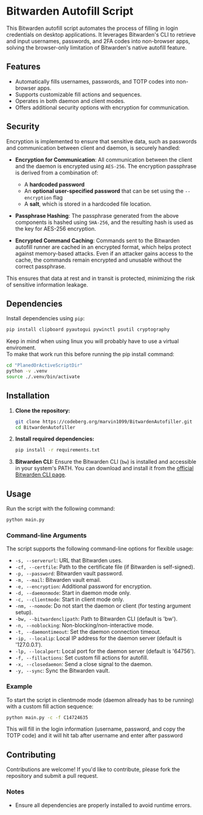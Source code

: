 # Bitwarden Autofill Script

This Bitwarden autofill script automates the process of filling in login credentials on desktop applications. It leverages Bitwarden's CLI to retrieve and input usernames, passwords, and 2FA codes into non-browser apps, solving the browser-only limitation of Bitwarden's native autofill feature.

## Features

- Automatically fills usernames, passwords, and TOTP codes into non-browser apps.
- Supports customizable fill actions and sequences.
- Operates in both daemon and client modes.
- Offers additional security options with encryption for communication.

## Security

Encryption is implemented to ensure that sensitive data, such as passwords and communication between client and daemon, is securely handled:

- **Encryption for Communication**: All communication between the client and the daemon is encrypted using `AES-256`. The encryption passphrase is derived from a combination of:
  - A **hardcoded password**
  - An **optional user-specified password** that can be set using the `--encryption` flag
  - A **salt**, which is stored in a hardcoded file location.
  
- **Passphrase Hashing**: The passphrase generated from the above components is hashed using `SHA-256`, and the resulting hash is used as the key for AES-256 encryption.

- **Encrypted Command Caching**: Commands sent to the Bitwarden autofill runner are cached in an encrypted format, which helps protect against memory-based attacks. Even if an attacker gains access to the cache, the commands remain encrypted and unusable without the correct passphrase.

This ensures that data at rest and in transit is protected, minimizing the risk of sensitive information leakage.

## Dependencies

Install dependencies using `pip`:

```bash
pip install clipboard pyautogui pywinctl psutil cryptography
```

Keep in mind when using linux you will probably have to use a virtual enviroment.  
To make that work run this before running the pip install command:
```bash
cd "PlanedOrActiveScriptDir"
python -v .venv
source ./.venv/bin/activate
```

## Installation

1. **Clone the repository:**
   ```bash
   git clone https://codeberg.org/marvin1099/BitwardenAutofiller.git
   cd BitwardenAutofiller
   ```

2. **Install required dependencies:**
   ```bash
   pip install -r requirements.txt
   ```

3. **Bitwarden CLI:**
   Ensure the Bitwarden CLI (`bw`) is installed and accessible in your system's PATH. You can download and install it from the [official Bitwarden CLI page](https://bitwarden.com/help/article/cli/).

## Usage

Run the script with the following command:

```bash
python main.py
```

### Command-line Arguments

The script supports the following command-line options for flexible usage:

- `-s, --serverurl`: URL that Bitwarden uses.
- `-cf, --certfile`: Path to the certificate file (if Bitwarden is self-signed).
- `-p, --password`: Bitwarden vault password.
- `-m, --mail`: Bitwarden vault email.
- `-e, --encryption`: Additional password for encryption.
- `-d, --daemonmode`: Start in daemon mode only.
- `-c, --clientmode`: Start in client mode only.
- `-nm, --nomode`: Do not start the daemon or client (for testing argument setup).
- `-bw, --bitwardenclipath`: Path to Bitwarden CLI (default is 'bw').
- `-n, --noblocking`: Non-blocking/non-interactive mode.
- `-t, --daemontimeout`: Set the daemon connection timeout.
- `-ip, --localip`: Local IP address for the daemon server (default is '127.0.0.1').
- `-lp, --localport`: Local port for the daemon server (default is '64756').
- `-f, --fillactions`: Set custom fill actions for autofill.
- `-x, --closedaemon`: Send a close signal to the daemon.
- `-y, --sync`: Sync the Bitwarden vault.

### Example

To start the script in clientmode mode (daemon allready has to be running) with a custom fill action sequence:

```bash
python main.py -c -f C14724635
```

This will fill in the login information (username, password, and copy the TOTP code) and it will hit tab after username and enter after password

## Contributing

Contributions are welcome! If you'd like to contribute, please fork the repository and submit a pull request.

### Notes

- Ensure all dependencies are properly installed to avoid runtime errors.